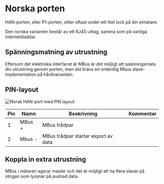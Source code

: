 # Norska porten

HAN-porten, eller P1-porten, sitter oftast under ett litet lock på din elmätare. 

Den norska varianten består av ett RJ45-uttag, samma som på vanliga internetsladdar.

## Spänningsmatning av utrustning

Eftersom det elektriska interfacet är MBus är det möjligt att spänningsmata din 
utrustning genom porten, men det krävs en ordentlig Mbus slave-implementation på 
hårdvarusidan.

## PIN-layout

![Norsk HAN-port med PIN layout](../images/rj45.svg)

Pin | Namn | Beskrivning | Kommentar
--- | --- | --- | ---
1 | MBus + | MBus trådpar | 
2 | Mbus - | MBus trådpar startar export av data | 


## Koppla in extra utrustning

MBus i mätaren agerar master och det är möjligt att ha flera slavar på slingan som 
lyssnar på pushad data. 
